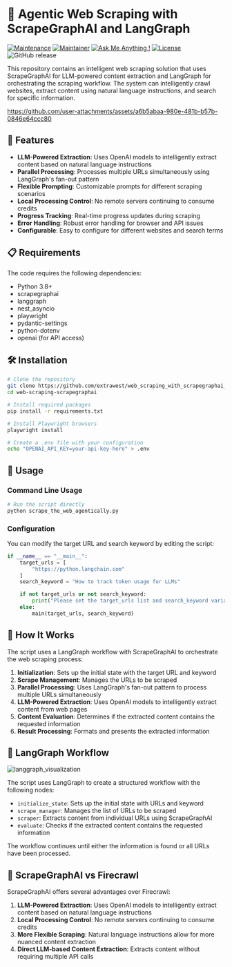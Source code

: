 # 🧠 Agentic Web Scraping with ScrapeGraphAI and LangGraph

[![Maintenance](https://img.shields.io/badge/Maintained%3F-yes-green.svg)]()
[![Maintainer](https://img.shields.io/static/v1?label=Yevhen%20Ruban&message=Maintainer&color=red)](mailto:yevhen.ruban@extrawest.com)
[![Ask Me Anything !](https://img.shields.io/badge/Ask%20me-anything-1abc9c.svg)]()
[![License](https://img.shields.io/badge/License-Apache_2.0-blue.svg)](https://opensource.org/licenses/Apache-2.0)
![GitHub release](https://img.shields.io/badge/release-v1.0.0-blue)

This repository contains an intelligent web scraping solution that uses ScrapeGraphAI for LLM-powered content extraction and LangGraph for orchestrating the scraping workflow. The system can intelligently crawl websites, extract content using natural language instructions, and search for specific information.




https://github.com/user-attachments/assets/a6b5abaa-980e-481b-b57b-0846e64ccc80




## 🚀 Features

- **LLM-Powered Extraction**: Uses OpenAI models to intelligently extract content based on natural language instructions
- **Parallel Processing**: Processes multiple URLs simultaneously using LangGraph's fan-out pattern
- **Flexible Prompting**: Customizable prompts for different scraping scenarios
- **Local Processing Control**: No remote servers continuing to consume credits
- **Progress Tracking**: Real-time progress updates during scraping
- **Error Handling**: Robust error handling for browser and API issues
- **Configurable**: Easy to configure for different websites and search terms

## 📋 Requirements

The code requires the following dependencies:
- Python 3.8+
- scrapegraphai
- langgraph
- nest_asyncio
- playwright
- pydantic-settings
- python-dotenv
- openai (for API access)

## 🛠️ Installation

```bash
# Clone the repository
git clone https://github.com/extrawest/web_scraping_with_scrapegraphai_and_langgraph.git
cd web-scraping-scrapegraphai

# Install required packages
pip install -r requirements.txt

# Install Playwright browsers
playwright install

# Create a .env file with your configuration
echo "OPENAI_API_KEY=your-api-key-here" > .env
```

## 📝 Usage

### Command Line Usage

```bash
# Run the script directly
python scrape_the_web_agentically.py
```

### Configuration

You can modify the target URL and search keyword by editing the script:

```python
if __name__ == "__main__":
    target_urls = [
        "https://python.langchain.com"
    ]
    search_keyword = "How to track token usage for LLMs"

    if not target_urls or not search_keyword:
        print("Please set the target_urls list and search_keyword variable.")
    else:
        main(target_urls, search_keyword)
```

## 🧠 How It Works

The script uses a LangGraph workflow with ScrapeGraphAI to orchestrate the web scraping process:

1. **Initialization**: Sets up the initial state with the target URL and keyword
2. **Scrape Management**: Manages the URLs to be scraped
3. **Parallel Processing**: Uses LangGraph's fan-out pattern to process multiple URLs simultaneously
4. **LLM-Powered Extraction**: Uses OpenAI models to intelligently extract content from web pages
5. **Content Evaluation**: Determines if the extracted content contains the requested information
6. **Result Processing**: Formats and presents the extracted information

## 🔄 LangGraph Workflow

![langgraph_visualization](https://github.com/user-attachments/assets/f10f84db-0436-410e-8d67-cd60d8f8e87e)


The script uses LangGraph to create a structured workflow with the following nodes:

- `initialize_state`: Sets up the initial state with URLs and keyword
- `scrape_manager`: Manages the list of URLs to be scraped
- `scraper`: Extracts content from individual URLs using ScrapeGraphAI
- `evaluate`: Checks if the extracted content contains the requested information

The workflow continues until either the information is found or all URLs have been processed.

## 🤖 ScrapeGraphAI vs Firecrawl

ScrapeGraphAI offers several advantages over Firecrawl:

1. **LLM-Powered Extraction**: Uses OpenAI models to intelligently extract content based on natural language instructions
2. **Local Processing Control**: No remote servers continuing to consume credits
3. **More Flexible Scraping**: Natural language instructions allow for more nuanced content extraction
4. **Direct LLM-based Content Extraction**: Extracts content without requiring multiple API calls
